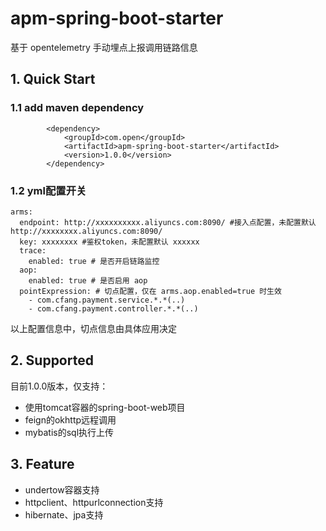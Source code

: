 # apm-spring-boot-starter
基于 opentelemetry 手动埋点上报调用链路信息

## 1. Quick Start
### 1.1 add maven dependency
```
        <dependency>
            <groupId>com.open</groupId>
            <artifactId>apm-spring-boot-starter</artifactId>
            <version>1.0.0</version>
        </dependency>
```

### 1.2 yml配置开关
```
arms:
  endpoint: http://xxxxxxxxxx.aliyuncs.com:8090/ #接入点配置，未配置默认 http://xxxxxxxx.aliyuncs.com:8090/
  key: xxxxxxxx #鉴权token，未配置默认 xxxxxx
  trace:
    enabled: true # 是否开启链路监控
  aop:
    enabled: true # 是否启用 aop
  pointExpression: # 切点配置，仅在 arms.aop.enabled=true 时生效
    - com.cfang.payment.service.*.*(..)
    - com.cfang.payment.controller.*.*(..)
```
以上配置信息中，切点信息由具体应用决定

## 2. Supported
目前1.0.0版本，仅支持：
- 使用tomcat容器的spring-boot-web项目
- feign的okhttp远程调用
- mybatis的sql执行上传

## 3. Feature
- undertow容器支持
- httpclient、httpurlconnection支持
- hibernate、jpa支持